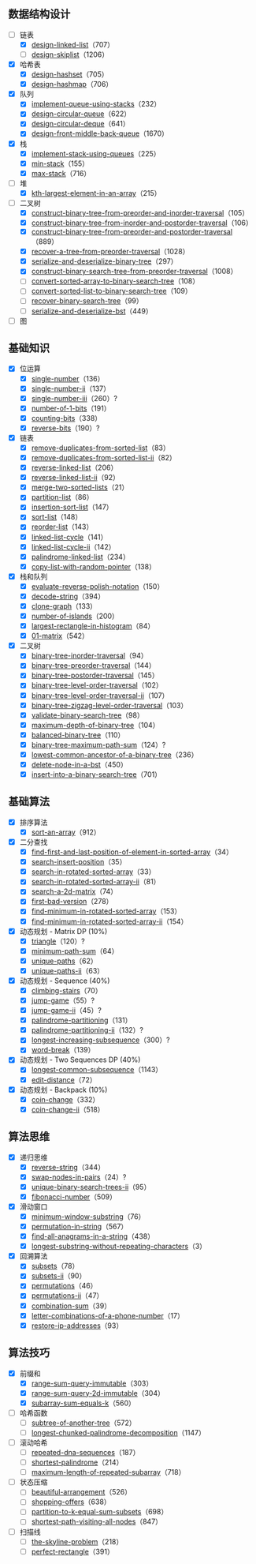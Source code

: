 ## 数据结构设计
- [ ]  链表
    - [x]  [design-linked-list](https://leetcode-cn.com/problems/design-linked-list/)（707）
    - [ ]  [design-skiplist](https://leetcode-cn.com/problems/design-skiplist/)（1206）
- [x]  哈希表
    - [x]  [design-hashset](https://leetcode-cn.com/problems/design-hashset/)（705）
    - [x]  [design-hashmap](https://leetcode-cn.com/problems/design-hashmap/)（706）
- [x]  队列
    - [x]  [implement-queue-using-stacks](https://leetcode-cn.com/problems/implement-queue-using-stacks/)（232）
    - [x]  [design-circular-queue](https://leetcode-cn.com/problems/design-circular-queue/)（622）
    - [x]  [design-circular-deque](https://leetcode-cn.com/problems/design-circular-deque/)（641）
    - [x]  [design-front-middle-back-queue](https://leetcode-cn.com/problems/design-front-middle-back-queue/)（1670）
- [x]  栈
    - [x]  [implement-stack-using-queues](https://leetcode-cn.com/problems/implement-stack-using-queues/)（225）
    - [x]  [min-stack](https://leetcode-cn.com/problems/min-stack/)（155）
    - [x]  [max-stack](https://leetcode-cn.com/problems/max-stack/)（716）
- [ ]  堆
    - [x]  [kth-largest-element-in-an-array](https://leetcode-cn.com/problems/kth-largest-element-in-an-array/)（215）
- [ ]  二叉树
    - [x]  [construct-binary-tree-from-preorder-and-inorder-traversal](https://leetcode-cn.com/problems/construct-binary-tree-from-preorder-and-inorder-traversal/)（105）
    - [x]  [construct-binary-tree-from-inorder-and-postorder-traversal](https://leetcode-cn.com/problems/construct-binary-tree-from-inorder-and-postorder-traversal/)（106）
    - [x]  [construct-binary-tree-from-preorder-and-postorder-traversal](https://leetcode-cn.com/problems/construct-binary-tree-from-preorder-and-postorder-traversal/)（889）
    - [x]  [recover-a-tree-from-preorder-traversal](https://leetcode-cn.com/problems/recover-a-tree-from-preorder-traversal/)（1028）
    - [x]  [serialize-and-deserialize-binary-tree](https://leetcode-cn.com/problems/serialize-and-deserialize-binary-tree/)（297）
    - [x]  [construct-binary-search-tree-from-preorder-traversal](https://leetcode-cn.com/problems/construct-binary-search-tree-from-preorder-traversal/)（1008）
    - [ ]  [convert-sorted-array-to-binary-search-tree](https://leetcode-cn.com/problems/convert-sorted-array-to-binary-search-tree/)（108）
    - [ ]  [convert-sorted-list-to-binary-search-tree](https://leetcode-cn.com/problems/convert-sorted-list-to-binary-search-tree/)（109）
    - [ ]  [recover-binary-search-tree](https://leetcode-cn.com/problems/recover-binary-search-tree/)（99）
    - [ ]  [serialize-and-deserialize-bst](https://leetcode-cn.com/problems/serialize-and-deserialize-bst/)（449）
- [ ]  图

## 基础知识
- [x]  位运算
    - [x]  [single-number](https://leetcode-cn.com/problems/single-number/)（136）
    - [x]  [single-number-ii](https://leetcode-cn.com/problems/single-number-ii/)（137）
    - [x]  [single-number-iii](https://leetcode-cn.com/problems/single-number-iii/)（260）?
    - [x]  [number-of-1-bits](https://leetcode-cn.com/problems/number-of-1-bits/)（191）
    - [x]  [counting-bits](https://leetcode-cn.com/problems/counting-bits/)（338）
    - [x]  [reverse-bits](https://leetcode-cn.com/problems/reverse-bits/)（190）?
- [x]  链表
    - [x]  [remove-duplicates-from-sorted-list](https://leetcode-cn.com/problems/remove-duplicates-from-sorted-list/)（83）
    - [x]  [remove-duplicates-from-sorted-list-ii](https://leetcode-cn.com/problems/remove-duplicates-from-sorted-list-ii/)（82）
    - [x]  [reverse-linked-list](https://leetcode-cn.com/problems/reverse-linked-list/)（206）
    - [x]  [reverse-linked-list-ii](https://leetcode-cn.com/problems/reverse-linked-list-ii/)（92）
    - [x]  [merge-two-sorted-lists](https://leetcode-cn.com/problems/merge-two-sorted-lists/)（21）
    - [x]  [partition-list](https://leetcode-cn.com/problems/partition-list/)（86）
    - [x]  [insertion-sort-list](https://leetcode-cn.com/problems/insertion-sort-list/)（147）
    - [x]  [sort-list](https://leetcode-cn.com/problems/sort-list/)（148）
    - [x]  [reorder-list](https://leetcode-cn.com/problems/reorder-list/)（143）
    - [x]  [linked-list-cycle](https://leetcode-cn.com/problems/linked-list-cycle/)（141）
    - [x]  [linked-list-cycle-ii](https://leetcode-cn.com/problems/linked-list-cycle-ii/)（142）
    - [x]  [palindrome-linked-list](https://leetcode-cn.com/problems/palindrome-linked-list/)（234）
    - [x]  [copy-list-with-random-pointer](https://leetcode-cn.com/problems/copy-list-with-random-pointer/)（138）
- [x]  栈和队列
    - [x]  [evaluate-reverse-polish-notation](https://leetcode-cn.com/problems/evaluate-reverse-polish-notation/)（150）
    - [x]  [decode-string](https://leetcode-cn.com/problems/decode-string/)（394）
    - [x]  [clone-graph](https://leetcode-cn.com/problems/clone-graph/)（133）
    - [x]  [number-of-islands](https://leetcode-cn.com/problems/number-of-islands/)（200）
    - [x]  [largest-rectangle-in-histogram](https://leetcode-cn.com/problems/largest-rectangle-in-histogram/)（84）
    - [x]  [01-matrix](https://leetcode-cn.com/problems/01-matrix/)（542）
- [x]  二叉树
    - [x]  [binary-tree-inorder-traversal](https://leetcode-cn.com/problems/binary-tree-inorder-traversal/)（94）
    - [x]  [binary-tree-preorder-traversal](https://leetcode-cn.com/problems/binary-tree-preorder-traversal/)（144）
    - [x]  [binary-tree-postorder-traversal](https://leetcode-cn.com/problems/binary-tree-postorder-traversal/)（145）
    - [x]  [binary-tree-level-order-traversal](https://leetcode-cn.com/problems/binary-tree-level-order-traversal/)（102）
    - [x]  [binary-tree-level-order-traversal-ii](https://leetcode-cn.com/problems/binary-tree-level-order-traversal-ii/)（107）
    - [x]  [binary-tree-zigzag-level-order-traversal](https://leetcode-cn.com/problems/binary-tree-zigzag-level-order-traversal/)（103）
    - [x]  [validate-binary-search-tree](https://leetcode-cn.com/problems/validate-binary-search-tree/)（98）
    - [x]  [maximum-depth-of-binary-tree](https://leetcode-cn.com/problems/maximum-depth-of-binary-tree/)（104）
    - [x]  [balanced-binary-tree](https://leetcode-cn.com/problems/balanced-binary-tree/)（110）
    - [x]  [binary-tree-maximum-path-sum](https://leetcode-cn.com/problems/binary-tree-maximum-path-sum/)（124）?
    - [x]  [lowest-common-ancestor-of-a-binary-tree](https://leetcode-cn.com/problems/lowest-common-ancestor-of-a-binary-tree/)（236）
    - [x]  [delete-node-in-a-bst](https://leetcode-cn.com/problems/delete-node-in-a-bst/)（450）
    - [x]  [insert-into-a-binary-search-tree](https://leetcode-cn.com/problems/insert-into-a-binary-search-tree/)（701）

## 基础算法
- [x]  排序算法
    - [x]  [sort-an-array](https://leetcode-cn.com/problems/sort-an-array/)（912）
- [x]  二分查找
    - [x]  [find-first-and-last-position-of-element-in-sorted-array](https://leetcode-cn.com/problems/find-first-and-last-position-of-element-in-sorted-array/)（34）
    - [x]  [search-insert-position](https://leetcode-cn.com/problems/search-insert-position/)（35）
    - [x]  [search-in-rotated-sorted-array](https://leetcode-cn.com/problems/search-in-rotated-sorted-array/)（33）
    - [x]  [search-in-rotated-sorted-array-ii](https://leetcode-cn.com/problems/search-in-rotated-sorted-array-ii/)（81）
    - [x]  [search-a-2d-matrix](https://leetcode-cn.com/problems/search-a-2d-matrix/)（74）
    - [x]  [first-bad-version](https://leetcode-cn.com/problems/first-bad-version/)（278）
    - [x]  [find-minimum-in-rotated-sorted-array](https://leetcode-cn.com/problems/find-minimum-in-rotated-sorted-array/)（153）
    - [x]  [find-minimum-in-rotated-sorted-array-ii](https://leetcode-cn.com/problems/find-minimum-in-rotated-sorted-array-ii/)（154）
- [x]  动态规划 - Matrix DP (10%)
    - [x]  [triangle](https://leetcode-cn.com/problems/triangle/)（120）?
    - [x]  [minimum-path-sum](https://leetcode-cn.com/problems/minimum-path-sum/)（64）
    - [x]  [unique-paths](https://leetcode-cn.com/problems/unique-paths/)（62）
    - [x]  [unique-paths-ii](https://leetcode-cn.com/problems/unique-paths-ii/)（63）
- [x]  动态规划 - Sequence (40%)
    - [x]  [climbing-stairs](https://leetcode-cn.com/problems/climbing-stairs/)（70）
    - [x]  [jump-game](https://leetcode-cn.com/problems/jump-game/)（55）?
    - [x]  [jump-game-ii](https://leetcode-cn.com/problems/jump-game-ii/)（45）?
    - [x]  [palindrome-partitioning](https://leetcode-cn.com/problems/palindrome-partitioning/)（131）
    - [x]  [palindrome-partitioning-ii](https://leetcode-cn.com/problems/palindrome-partitioning-ii/)（132）?
    - [x]  [longest-increasing-subsequence](https://leetcode-cn.com/problems/longest-increasing-subsequence/)（300）?
    - [x]  [word-break](https://leetcode-cn.com/problems/word-break/)（139）
- [x]  动态规划 - Two Sequences DP (40%)
    - [x]  [longest-common-subsequence](https://leetcode-cn.com/problems/longest-common-subsequence/)（1143）
    - [x]  [edit-distance](https://leetcode-cn.com/problems/edit-distance/)（72）
- [x]  动态规划 - Backpack (10%)
    - [x]  [coin-change](https://leetcode-cn.com/problems/coin-change/)（332）
    - [x]  [coin-change-ii](https://leetcode-cn.com/problems/coin-change-2/)（518）

## 算法思维
- [x]  递归思维
    - [x]  [reverse-string](https://leetcode-cn.com/problems/reverse-string/)（344）
    - [x]  [swap-nodes-in-pairs](https://leetcode-cn.com/problems/swap-nodes-in-pairs/)（24）?
    - [x]  [unique-binary-search-trees-ii](https://leetcode-cn.com/problems/unique-binary-search-trees-ii/)（95）
    - [x]  [fibonacci-number](https://leetcode-cn.com/problems/fibonacci-number/)（509）
- [x]  滑动窗口
    - [x]  [minimum-window-substring](https://leetcode-cn.com/problems/minimum-window-substring/)（76）
    - [x]  [permutation-in-string](https://leetcode-cn.com/problems/permutation-in-string/)（567）
    - [x]  [find-all-anagrams-in-a-string](https://leetcode-cn.com/problems/find-all-anagrams-in-a-string/)（438）
    - [x]  [longest-substring-without-repeating-characters](https://leetcode-cn.com/problems/longest-substring-without-repeating-characters/)（3）
- [x]  回溯算法
    - [x]  [subsets](https://leetcode-cn.com/problems/subsets/)（78）
    - [x]  [subsets-ii](https://leetcode-cn.com/problems/subsets-ii/)（90）
    - [x]  [permutations](https://leetcode-cn.com/problems/permutations/)（46）
    - [x]  [permutations-ii](https://leetcode-cn.com/problems/permutations-ii/)（47）
    - [x]  [combination-sum](https://leetcode-cn.com/problems/combination-sum/)（39）
    - [x]  [letter-combinations-of-a-phone-number](https://leetcode-cn.com/problems/letter-combinations-of-a-phone-number/)（17）
    - [x]  [restore-ip-addresses](https://leetcode-cn.com/problems/restore-ip-addresses/)（93）

## 算法技巧
- [x]  前缀和
    - [x]  [range-sum-query-immutable](https://leetcode-cn.com/problems/range-sum-query-immutable/)（303）
    - [x]  [range-sum-query-2d-immutable](https://leetcode-cn.com/problems/range-sum-query-2d-immutable/)（304）
    - [x]  [subarray-sum-equals-k](https://leetcode-cn.com/problems/subarray-sum-equals-k/)（560）
- [ ]  哈希函数
    - [ ]  [subtree-of-another-tree](https://leetcode-cn.com/problems/subtree-of-another-tree/)（572）
    - [ ]  [longest-chunked-palindrome-decomposition](https://leetcode-cn.com/problems/longest-chunked-palindrome-decomposition/)（1147）
- [ ]  滚动哈希
    - [ ]  [repeated-dna-sequences](https://leetcode-cn.com/problems/repeated-dna-sequences/)（187）
    - [ ]  [shortest-palindrome](https://leetcode-cn.com/problems/shortest-palindrome/)（214）
    - [ ]  [maximum-length-of-repeated-subarray](https://leetcode-cn.com/problems/maximum-length-of-repeated-subarray/)（718）
- [ ]  状态压缩
    - [ ]  [beautiful-arrangement](https://leetcode-cn.com/problems/beautiful-arrangement/)（526）
    - [ ]  [shopping-offers](https://leetcode-cn.com/problems/shopping-offers/)（638）
    - [ ]  [partition-to-k-equal-sum-subsets](https://leetcode-cn.com/problems/partition-to-k-equal-sum-subsets/)（698）
    - [ ]  [shortest-path-visiting-all-nodes](https://leetcode-cn.com/problems/shortest-path-visiting-all-nodes/)（847）
- [ ]  扫描线
    - [ ]  [the-skyline-problem](https://leetcode-cn.com/problems/the-skyline-problem/)（218）
    - [ ]  [perfect-rectangle](https://leetcode-cn.com/problems/perfect-rectangle/)（391）